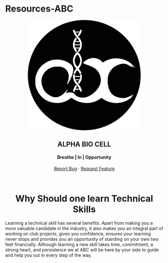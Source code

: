 # Resources-ABC

<p align="center"><a href="http://www.abc-vit.in/" target="_blank"><img src="abc-w.png" width="360" height="350" title="Alpha Bio Cell" alt="Alpha Bio Cell"></a>
</p>
<h2 align="center">ALPHA BIO CELL</h2>
<h4 align="center">Breathe | In | Opportunity</h4>

    
<p align="center">
<a href="https://github.com/Alpha-Bio-Cell/Resources-ABC/issues">Report Bug</a>
    ·
    <a href="https://github.com/Alpha-Bio-Cell/Resources-ABC/issues">Request Feature</a>
  </p>
<br>
<!--
<span style="display:block;text-align:center">

[![LinkedIn][linkedin-shield]][linkedin-url]
[![Last commit][GitHub last commit-shield]][last commit-url]
[![Contributors][contributors-shield]][contributors-url]
[![Issues][issues-shield]][issues-url]
[![Forks][forks-shield]][forks-url]
[![Stargazers][stars-shield]][stars-url]
[![MIT License][license-shield]][license-url]

</span>
<br>
-->

<h1 align="center"> Why Should one learn Technical Skills </h1>

<p> Learning a technical skill has several benefits. Apart from making you a 
more valuable candidate in the industry, it also makes you an integral part 
of working on club projects, gives you confidence, ensures your learning 
never stops and provides you an opportunity of standing on your own two 
feet financially. Although learning a new skill takes time, commitment, a 
strong heart, and persistence we at ABC will be here by your side to guide 
and help you out in every step of the way.</p>
